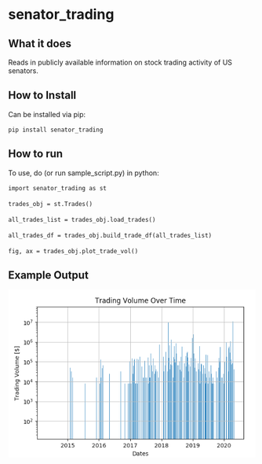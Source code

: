 # senator_trading

## What it does
Reads in publicly available information on stock trading activity of US senators.

## How to Install
Can be installed via pip:
```
pip install senator_trading
```

## How to run
To use, do (or run sample_script.py) in python:

```
import senator_trading as st

trades_obj = st.Trades()

all_trades_list = trades_obj.load_trades()

all_trades_df = trades_obj.build_trade_df(all_trades_list)

fig, ax = trades_obj.plot_trade_vol()

```

## Example Output
![Alt text](trading_volume.png?raw=true "Title")
